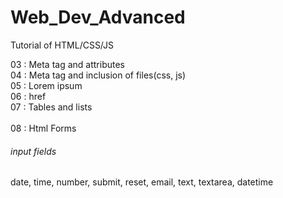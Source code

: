 # Web_Dev_Advanced
Tutorial of HTML/CSS/JS

03 : Meta tag and attributes<br>
04 : Meta tag and inclusion of files(css, js)<br>
05 : Lorem ipsum<br>
06 : href<br>
07 : Tables and lists<br><br>
08 : Html Forms<br>
###### input fields
date, time, number, submit, reset, email, text, textarea, datetime <br>
